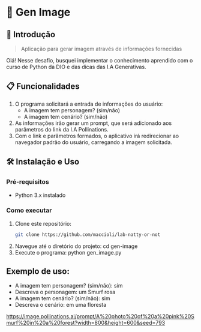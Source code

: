 # 🌟 Gen Image

## 🚀 Introdução

> Aplicação para gerar imagem através de informações fornecidas

Olá! Nesse desafio, busquei implementar o conhecimento aprendido com o curso de Python da DIO e das dicas das I.A Generativas.

## 📋 Funcionalidades

1. O programa solicitará a entrada de informações do usuário:
    - A imagem tem personagem? (sim/não)
    - A imagem tem cenário? (sim/não)
2. As informações irão gerar um prompt, que será adicionado aos parâmetros do link da I.A Pollinations.
3. Com o link e parâmetros formados, o aplicativo irá redirecionar ao navegador padrão do usuário, carregando a imagem solicitada.

## 🛠️ Instalação e Uso

### Pré-requisitos

- Python 3.x instalado

### Como executar

1. Clone este repositório:
   ```sh
   git clone https://github.com/maccioli/lab-natty-or-not
2. Navegue até o diretório do projeto:
   cd gen-image
3. Execute o programa:
   python gen_image.py

## Exemplo de uso:
- A imagem tem personagem? (sim/não): sim
- Descreva o personagem: um Smurf rosa
- A imagem tem cenário? (sim/não): sim
- Descreva o cenário: em uma floresta

https://image.pollinations.ai/prompt/A%20photo%20of%20a%20pink%20Smurf%20in%20a%20forest?width=800&height=600&seed=793
